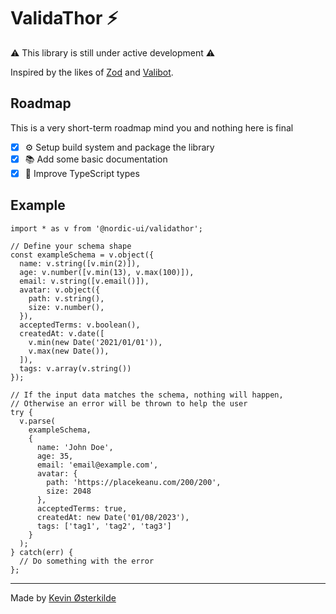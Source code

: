 # ValidaThor ⚡️

⚠️ This library is still under active development ⚠️

Inspired by the likes of [Zod](https://github.com/colinhacks/zod) and [Valibot](https://github.com/fabian-hiller/valibot).

## Roadmap

This is a very short-term roadmap mind you and nothing here is final

- [x] ⚙️ Setup build system and package the library
- [x] 📚 Add some basic documentation
- [x] 🧬 Improve TypeScript types

## Example

```tsx
import * as v from '@nordic-ui/validathor';

// Define your schema shape
const exampleSchema = v.object({
  name: v.string([v.min(2)]),
  age: v.number([v.min(13), v.max(100)]),
  email: v.string([v.email()]),
  avatar: v.object({
    path: v.string(),
    size: v.number(),
  }),
  acceptedTerms: v.boolean(),
  createdAt: v.date([
    v.min(new Date('2021/01/01')),
    v.max(new Date()),
  ]),
  tags: v.array(v.string())
});

// If the input data matches the schema, nothing will happen,
// Otherwise an error will be thrown to help the user
try {
  v.parse(
    exampleSchema,
    {
      name: 'John Doe',
      age: 35,
      email: 'email@example.com',
      avatar: {
        path: 'https://placekeanu.com/200/200',
        size: 2048
      },
      acceptedTerms: true,
      createdAt: new Date('01/08/2023'),
      tags: ['tag1', 'tag2', 'tag3']
    }
  );
} catch(err) {
  // Do something with the error
};
```


---

Made by [Kevin Østerkilde](https://oesterkilde.dk/?utm_campaign=validathor&utm_source=github&utm_medium=readme)